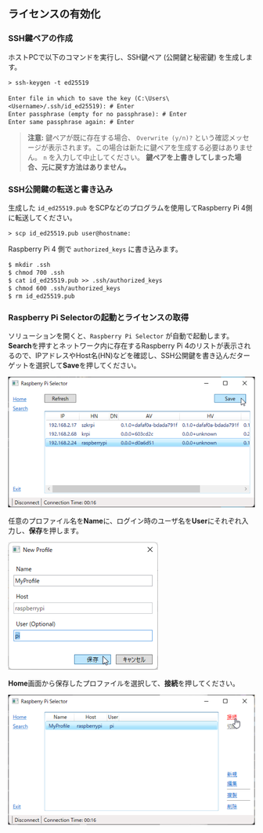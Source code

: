## ライセンスの有効化

### SSH鍵ペアの作成

ホストPCで以下のコマンドを実行し、SSH鍵ペア (公開鍵と秘密鍵) を生成します。

```
> ssh-keygen -t ed25519

Enter file in which to save the key (C:\Users\<Username>/.ssh/id_ed25519): # Enter
Enter passphrase (empty for no passphrase): # Enter
Enter same passphrase again: # Enter
```

> **注意:** 鍵ペアが既に存在する場合、 `Overwrite (y/n)?` という確認メッセージが表示されます。この場合は新たに鍵ペアを生成する必要はありません。 `n` を入力して中止してください。 **鍵ペアを上書きしてしまった場合、元に戻す方法はありません。**

### SSH公開鍵の転送と書き込み

生成した `id_ed25519.pub` をSCPなどのプログラムを使用してRaspberry Pi 4側に転送してください。

```
> scp id_ed25519.pub user@hostname:
```

Raspberry Pi 4 側で `authorized_keys` に書き込みます。

```
$ mkdir .ssh
$ chmod 700 .ssh
$ cat id_ed25519.pub >> .ssh/authorized_keys
$ chmod 600 .ssh/authorized_keys
$ rm id_ed25519.pub
```
### Raspberry Pi Selectorの起動とライセンスの取得

ソリューションを開くと、`Raspberry Pi Selector` が自動で起動します。
**Search**を押すとネットワーク内に存在するRaspberry Pi 4のリストが表示されるので、IPアドレスやHost名(HN)などを確認し、SSH公開鍵を書き込んだターゲットを選択して**Save**を押してください。

   ![lm-select-target](img/lm-select-target.png)

任意のプロファイル名を**Name**に、ログイン時のユーザ名を**User**にそれぞれ入力し、**保存**を押します。

   ![lm-new-profile](img/lm-new-profile.png)

**Home**画面から保存したプロファイルを選択して、**接続**を押してください。

   ![lm-connect](img/lm-connect.png)
